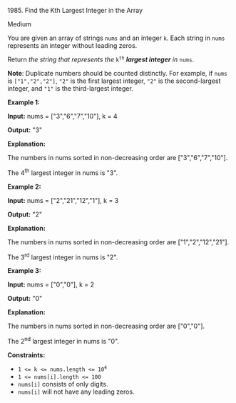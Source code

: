 1985\. Find the Kth Largest Integer in the Array

Medium

You are given an array of strings `nums` and an integer `k`. Each string in `nums` represents an integer without leading zeros.

Return _the string that represents the_ <code>k<sup>th</sup></code> _**largest integer** in_ `nums`.

**Note**: Duplicate numbers should be counted distinctly. For example, if `nums` is `["1","2","2"]`, `"2"` is the first largest integer, `"2"` is the second-largest integer, and `"1"` is the third-largest integer.

**Example 1:**

**Input:** nums = ["3","6","7","10"], k = 4

**Output:** "3"

**Explanation:** 

The numbers in nums sorted in non-decreasing order are ["3","6","7","10"]. 

The 4<sup>th</sup> largest integer in nums is "3".

**Example 2:**

**Input:** nums = ["2","21","12","1"], k = 3

**Output:** "2"

**Explanation:** 

The numbers in nums sorted in non-decreasing order are ["1","2","12","21"]. 

The 3<sup>rd</sup> largest integer in nums is "2".

**Example 3:**

**Input:** nums = ["0","0"], k = 2

**Output:** "0"

**Explanation:** 

The numbers in nums sorted in non-decreasing order are ["0","0"]. 

The 2<sup>nd</sup> largest integer in nums is "0".

**Constraints:**

*   <code>1 <= k <= nums.length <= 10<sup>4</sup></code>
*   `1 <= nums[i].length <= 100`
*   `nums[i]` consists of only digits.
*   `nums[i]` will not have any leading zeros.